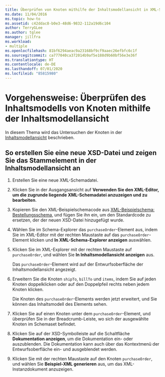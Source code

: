 ```yaml
---
title: Überprüfen von Knoten mithilfe der Inhaltsmodellansicht in XML-Schema-Designer
ms.date: 11/04/2016
ms.topic: how-to
ms.assetid: c42ddac8-b0e3-48d6-9832-112a19d6c104
author: TerryGLee
ms.author: tglee
manager: jillfra
ms.workload:
- multiple
ms.openlocfilehash: 81bf6294aeac9a23168bf9cf9aaec26efbfc6c1f
ms.sourcegitcommit: ca777040ca372014b9af5e188d9b60bf56e3e36f
ms.translationtype: HT
ms.contentlocale: de-DE
ms.lasthandoff: 07/01/2020
ms.locfileid: "85815980"
---
```

# <a name="how-to-examine-the-content-model-of-nodes-using-the-content-model-view"></a>Vorgehensweise: Überprüfen des Inhaltsmodells von Knoten mithilfe der Inhaltsmodellansicht

In diesem Thema wird das Untersuchen der Knoten in der [Inhaltsmodellansicht](../xml-tools/content-model-view.md) beschrieben.

## <a name="to-create-a-new-xsd-file-and-display-the-root-element-in-the-content-model-view"></a>So erstellen Sie eine neue XSD-Datei und zeigen Sie das Stammelement in der Inhaltsmodellansicht an

1. Erstellen Sie eine neue XML-Schemadatei.

2. Klicken Sie in der Ausgangsansicht auf **Verwenden Sie den XML-Editor, um die zugrunde liegende XML-Schemadatei anzuzeigen und zu bearbeiten**.

3. Kopieren Sie den XML-Beispielschemacode aus [XML-Beispielschema: Bestellungsschema](../xml-tools/sample-xsd-file-purchase-order-schema.md), und fügen Sie ihn ein, um den Standardcode zu ersetzen, der der neuen XSD-Datei hinzugefügt wurde.

4. Wählen Sie im Schema-Explorer das `purchaseOrder`-Element aus, indem Sie im XML-Editor mit der rechten Maustaste auf das `purchaseOrder`-Element klicken und **In XML-Schema-Explorer anzeigen** auswählen.

5. Klicken Sie im XML-Explorer mit der rechten Maustaste auf `purchaseOrder`, und wählen Sie **In Inhaltsmodellansicht anzeigen** aus.

     Das `purchaseOrder`-Element wird auf der Entwurfsoberfläche der Inhaltsmodellansicht angezeigt.

6. Erweitern Sie die Knoten `shipTo`, `billTo` und `items`, indem Sie auf jeden Knoten doppelklicken oder auf den Doppelpfeil rechts neben jedem Knoten klicken.

     Die Knoten des `purchaseOrder`-Elements werden jetzt erweitert, und Sie können das Inhaltsmodell des Elements sehen.

7. Klicken Sie auf einen Knoten unter dem `purchaseOrder`-Element, und überprüfen Sie in der Breadcrumb-Leiste, wo sich der ausgewählte Knoten im Schemaset befindet.

8. Klicken Sie auf der XSD-Symbolleiste auf die Schaltfläche **Dokumentation anzeigen**, um die Dokumentation ein- oder auszublenden. Die Dokumentation kann auch über das Kontextmenü der Entwurfsoberfläche ein- und ausgeblendet werden.

9. Klicken Sie mit der rechten Maustaste auf den Knoten `purchaseOrder`, und wählen Sie **Beispiel-XML generieren** aus, um das XML-Instanzdokument anzuzeigen.
